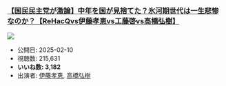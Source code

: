 ### [【国民民主党が激論】中年を国が見捨てた？氷河期世代は一生悲惨なのか？【ReHacQvs伊藤孝恵vs工藤啓vs高橋弘樹】](https://www.youtube.com/watch?v=WhAJQa1xNow)
[![](https://img.youtube.com/vi/WhAJQa1xNow/hqdefault.jpg)](https://www.youtube.com/watch?v=WhAJQa1xNow)
-   公開日: 2025-02-10
-   視聴数: 215,631
-   **いいね数: 3,182**
-   出演者: [伊藤孝恵](/rehacq_fan/people/伊藤孝恵 "wikilink"), [高橋弘樹](/rehacq_fan/people/高橋弘樹 "wikilink")
